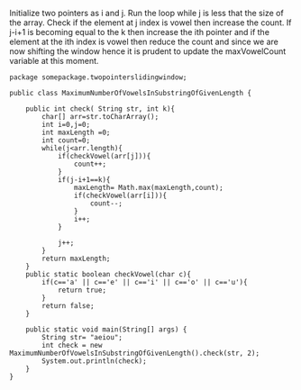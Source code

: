 Initialize two pointers as i and j.
Run the loop while j is less that the size of the array.
Check if the element at j index is vowel then increase the count.
If j-i+1 is becoming equal to the k then increase the ith pointer and if the element at the ith index is vowel then reduce the count and since we are now shifting the window hence it is prudent to update the maxVowelCount variable at this moment. 
```
package somepackage.twopointerslidingwindow;

public class MaximumNumberOfVowelsInSubstringOfGivenLength {

    public int check( String str, int k){
        char[] arr=str.toCharArray();
        int i=0,j=0;
        int maxLength =0;
        int count=0;
        while(j<arr.length){
            if(checkVowel(arr[j])){
                count++;
            }
            if(j-i+1==k){
                maxLength= Math.max(maxLength,count);
                if(checkVowel(arr[i])){
                    count--;
                }
                i++;
            }

            j++;
        }
        return maxLength;
    }
    public static boolean checkVowel(char c){
        if(c=='a' || c=='e' || c=='i' || c=='o' || c=='u'){
            return true;
        }
        return false;
    }

    public static void main(String[] args) {
        String str= "aeiou";
        int check = new MaximumNumberOfVowelsInSubstringOfGivenLength().check(str, 2);
        System.out.println(check);
    }
}

```
